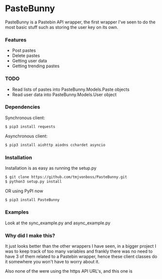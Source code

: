 # PasteBunny

PasteBunny is a Pastebin API wrapper, the first wrapper I've seen to do the most basic stuff such as storing the user key on its own.

### Features
  - Post pastes
  - Delete pastes
  - Getting user data
  - Getting trending pastes

### TODO
  - Read lists of pastes into PasteBunny.Models.Paste objects
  - Read user data into PasteBunny.Models.User object

### Dependencies

Synchronous client:
```sh
$ pip3 install requests
```
Asynchronous client:
```sh
$ pip3 install aiohttp aiodns cchardet asyncio
```

### Installation

Installation is as easy as running the setup.py
```sh
$ git clone https://github.com/tmjvonboss/PasteBunny.git
$ python3 setup.py install
```
OR using PyPI now
```sh
$ pip3 install PasteBunny
```

### Examples

Look at the sync_example.py and async_example.py


### Why did I make this?

It just looks better than the other wrappers I have seen, in a bigger project I was to keep track of too many variables and frankly there was no need to have 3 of them related to a Pastebin wrapper, hence these client classes do it somewhere you won't have to worry about it.

Also none of the were using the https API URL's, and this one is
